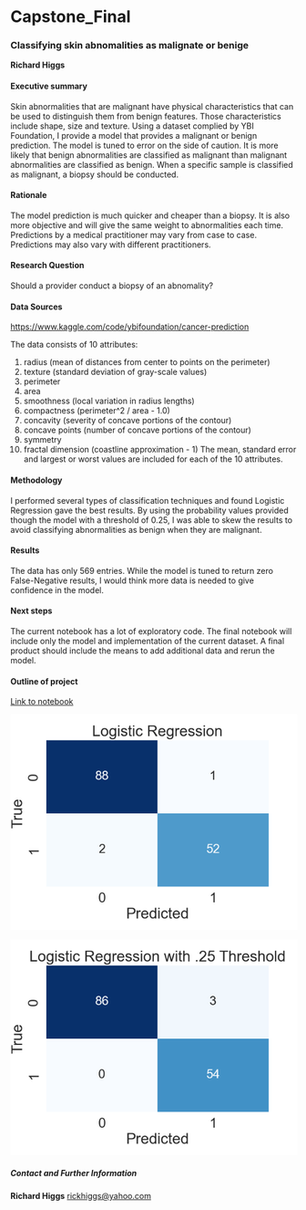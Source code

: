 # Capstone_Final
### Classifying skin abnomalities as malignate or benige

**Richard Higgs**

#### Executive summary
Skin abnormalities that are malignant have physical characteristics that can be used to distinguish them from benign features.  Those characteristics include shape, size and texture.  Using a dataset complied by YBI Foundation, I provide a model that provides a malignant or benign prediction.  The model is tuned to error on the side of caution.  It is more likely that benign abnormalities are classified as malignant than malignant abnormalities are classified as benign.  When a specific sample is classified as malignant, a biopsy should be conducted. 

#### Rationale
The model prediction is much quicker and cheaper than a biopsy.  It is also more objective and will give the same weight to abnormalities each time.  Predictions by a medical practitioner may vary from case to case.  Predictions may also vary with different practitioners.

#### Research Question
Should a provider conduct a biopsy of an abnomality?

#### Data Sources
https://www.kaggle.com/code/ybifoundation/cancer-prediction

The data consists of 10 attributes:
1.	radius (mean of distances from center to points on the perimeter)
2.	texture (standard deviation of gray-scale values)
3.	perimeter
4.	area
5.	smoothness (local variation in radius lengths)
6.	compactness (perimeter^2 / area - 1.0)
7.	concavity (severity of concave portions of the contour)
8.	concave points (number of concave portions of the contour)
9.	symmetry
10.	fractal dimension (coastline approximation - 1)
The mean, standard error and largest or worst values are included for each of the 10 attributes.


#### Methodology
I performed several types of classification techniques and found Logistic Regression gave the best results.  By using the probability values provided though the model with a threshold of 0.25, I was able to skew the results to avoid classifying abnormalities as benign when they are malignant.

#### Results
The data has only 569 entries.  While the model is tuned to return zero False-Negative results, I would think more data is needed to give confidence in the model.

#### Next steps
The current notebook has a lot of exploratory code.  The final notebook will include only the model and implementation of the current dataset.  A final product should include the means to add additional data and rerun the model.

#### Outline of project

[Link to notebook](https://github.com/rickhiggs/Capstone_Final/blob/main/CapstoneFinal.ipynb)

[![LogReg.png](https://github.com/rickhiggs/Capstone_Final/blob/main/images/LogReg.png)](https://github.com/rickhiggs/Capstone_Final/blob/main/images)



[![LogRegWithThresh.png](https://github.com/rickhiggs/Capstone_Final/blob/main/images/LogRegWithThresh.png)](https://github.com/rickhiggs/Capstone_Final/blob/main/images)



##### Contact and Further Information
**Richard Higgs**
rickhiggs@yahoo.com
